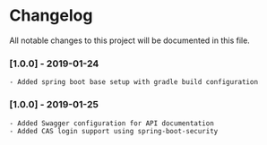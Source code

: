 # Changelog
All notable changes to this project will be documented in this file.

### [1.0.0] - 2019-01-24
    - Added spring boot base setup with gradle build configuration
### [1.0.0] - 2019-01-25
    - Added Swagger configuration for API documentation
    - Added CAS login support using spring-boot-security
